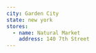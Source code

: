 ```yaml
---
city: Garden City
state: new york
stores:
  - name: Natural Market
    address: 140 7th Street
---
```

